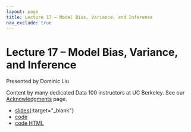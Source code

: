 ```yaml
---
layout: page
title: Lecture 17 – Model Bias, Variance, and Inference
nav_exclude: true
---
```


# Lecture 17 – Model Bias, Variance, and Inference

Presented by Dominic Liu

Content by many dedicated Data 100 instructors at UC Berkeley. See our [Acknowledgments](../../acks) page.

- [slides](https://docs.google.com/presentation/d/184ErYPq6pY1wmoY0gkIz7rKlsv56Iyqp-rGRqywFDWs/edit?usp=sharing){:target="_blank"}
- [code](http://data100-jl4.datahub.berkeley.edu/hub/user-redirect/git-pull?repo=https%3A%2F%2Fgithub.com%2FDS-100%2Fsu23-materials&branch=main&urlpath=lab%2Ftree%2Fsu23-materials%2Flec%2Flec17%2Flec17.ipynb)
- [code HTML](../../resources/assets/lectures/lec17/lec17.html)
